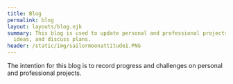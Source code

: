 ```yaml
---
title: Blog
permalink: blog
layout: layouts/blog.njk
summary: This blog is used to update personal and professional projects, record
  ideas, and discuss plans.
header: /static/img/sailormoonattitude1.PNG
---
```

The intention for this blog is to record progress and challenges on personal and professional projects.